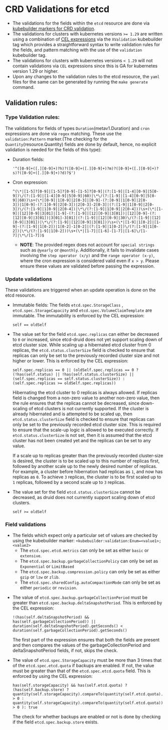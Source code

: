 # CRD Validations for etcd

* The validations for the fields within the `etcd` resource are done via [kubebuilder markers for CRD validation](https://book.kubebuilder.io/reference/markers/crd-validation). 
* The validations for clusters with kubernetes versions `>= 1.29` are written using a combination of [CEL expressions](https://kubernetes.io/docs/reference/using-api/cel/) via the `XValidation` kubebuilder tag which provides a straightforward syntax to write validation rules for the fields, and pattern matching with the use of the `validation` kubebuilder tag.
* The validations for clusters with kubernetes versions `< 1.29` will not contain validations via `CEL` expressions since this is GA for kubernetes version 1.29 or higher.
* Upon any changes to the validation rules to the etcd resource, the `yaml` files for the same can be generated by running the `make generate` command.

## Validation rules:
### Type Validation rules:
The validations for fields of types `Duration`(metav1.Duration) and `cron` expressions are done via `regex` matching. These use the `validation:Pattern` marker.(The checking for the `Quantity`(resource.Quantity) fields are done by default, hence, no explicit validation is needed for the fields of this type):
* Duration fields: 
  ```
  '^([0-9]+([.][0-9]+)?h)?([0-9]+([.][0-9]+)?m)?([0-9]+([.][0-9]+)?s)?([0-9]+([.][0-9]+)?d)?$')
  ```
* Cron expression:
  ```
  ^(\*|[1-5]?[0-9]|[1-5]?[0-9]-[1-5]?[0-9]|(?:[1-9]|[1-4][0-9]|5[0-9])\/(?:[1-9]|[1-4][0-9]|5[0-9]|60)|\*\/(?:[1-9]|[1-4][0-9]|5[0-9]|60))\s+(\*|[0-9]|1[0-9]|2[0-3]|[0-9]-(?:[0-9]|1[0-9]|2[0-3])|1[0-9]-(?:1[0-9]|2[0-3])|2[0-3]-2[0-3]|(?:[1-9]|1[0-9]|2[0-3])\/(?:[1-9]|1[0-9]|2[0-4])|\*\/(?:[1-9]|1[0-9]|2[0-4]))\s+(\*|[1-9]|[12][0-9]|3[01]|[1-9]-(?:[1-9]|[12][0-9]|3[01])|[12][0-9]-(?:[12][0-9]|3[01])|3[01]-3[01]|(?:[1-9]|[12][0-9]|30)\/(?:[1-9]|[12][0-9]|3[01])|\*\/(?:[1-9]|[12][0-9]|3[01]))\s+(\*|[1-9]|1[0-2]|[1-9]-(?:[1-9]|1[0-2])|1[0-2]-1[0-2]|(?:[1-9]|1[0-2])\/(?:[1-9]|1[0-2])|\*\/(?:[1-9]|1[0-2]))\s+(\*|[1-7]|[1-6]-[1-7]|[1-6]\/[1-7]|\*\/[1-7])$
  ```

    * **NOTE**: The provided regex does not account for `special strings` such as `@yearly` or `@monthly`. Additionally, it fails to invalidate cases involving the `step operator (x/y)` and the `range operator (x-y)`, where the cron expression is considered valid even if `x > y`. Please ensure these values are validated before passing the expression.

### Update validations
These validations are triggered when an update operation is done on the etcd resource.
* Immutable fields: The fields `etcd.spec.StorageClass` , `etcd.spec.StorageCapacity` and `etcd.spec.VolumeClaimTemplate` are immutable. The immutability is enforced by the CEL expression:
  ```
  self == oldSelf
  ```

* The value set for the field `etcd.spec.replicas` can either be decreased to `0` or increased, since etcd-druid does not yet support scaling down of etcd cluster size. While scaling up a hibernated etcd cluster from 0 replicas, the `etcd.status.clusterSize` field is checked to ensure that replicas can only be set to the previously recorded cluster size and not higher or lower. This is enforced by the CEL expression:
  ```
  self.spec.replicas == 0 || (oldSelf.spec.replicas == 0 ? (!has(self.status) || !has(self.status.clusterSize) || (self.spec.replicas == self.status.clusterSize)) : (self.spec.replicas >= oldSelf.spec.replicas))
  ```
  Hibernating the etcd cluster to 0 replicas is always allowed. If replicas field is changed from a non-zero value to another non-zero value, then the rule ensures that the replicas cannot be decreased, since down-scaling of etcd clusters is not currently supported. If the cluster is already hibernated and is attempted to be scaled up, then `etcd.status.clusterSize` field is checked to ensure that replicas can only be set to the previously recorded etcd cluster size. This is required to ensure that the scale-up logic is allowed to be executed correctly. If `etcd.status.clusterSize` is not set, then it is assumed that the etcd cluster has not been created yet and the replicas can be set to any value.

  If a scale up to replicas greater than the previously recorded cluster-size is desired, the cluster is to be scaled up to this number of replicas first, followed by another scale up to the newly desired number of replicas. For example, a cluster before hibernation had replicas as `1`, and now has replicas as `0`. To achieve `3` replicas, the cluster is to be first scaled up to `1` replicas, followed by a second scale up to `3` replicas.

* The value set for the field `etcd.status.clusterSize` cannot be decreased, as druid does not currently support scaling down of etcd clusters.
  ```
  self >= oldSelf
  ```

### Field validations
- The fields which expect only a particular set of values are checked by using the kubebuilder marker: `+kubebuilder:validation:Enum=<value1>;<value2>`
    * The `etcd.spec.etcd.metrics` can only be set as either `basic` or `extensive`.
    * The `etcd.spec.backup.garbageCollectionPolicy` can only be set as `Exponential` or `LimitBased`
    * The `etcd.spec.backup.compression.policy` can only be set as either `gzip` or `lzw` or `zlib`.
    * The `etcd.spec.sharedConfig.autoCompactionMode` can only be set as either `periodic` or `revision`.


* The value of `etcd.spec.backup.garbageCollectionPeriod` must be greater than `etcd.spec.backup.deltaSnapshotPeriod`. This is enforced by the CEL expression:
  ```
  !(has(self.deltaSnapshotPeriod) && has(self.garbageCollectionPeriod)) || duration(self.deltaSnapshotPeriod).getSeconds() < duration(self.garbageCollectionPeriod).getSeconds()
  ```
  The first part of the expression ensures that both the fields are present and then compares the values of the garbageCollectionPeriod and deltaSnapshotPeriod fields, if not, skips the check.

* The value of `etcd.spec.StorageCapacity` must be more than 3 times that of the `etcd.spec.etcd.quota` if backups are enabled. If not, the value must be greater than that of the `etcd.spec.etcd.quota` field. This is enforced by using the CEL expression:
  ```
  has(self.storageCapacity) && has(self.etcd.quota) ? (has(self.backup.store) ? quantity(self.storageCapacity).compareTo(quantity(self.etcd.quota).add(quantity(self.etcd.quota)).add(quantity(self.etcd.quota))) > 0 : quantity(self.storageCapacity).compareTo(quantity(self.etcd.quota)) > 0 ): true
  ```
  The check for whether backups are enabled or not is done by checking if the field `etcd.spec.backup.store` exists.